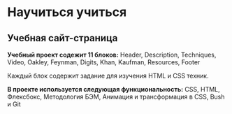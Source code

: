 # Научиться учиться
## Учебная сайт-страница

**Учебный проект содежит 11 блоков:**
Header, Description, Techniques, Video, Oakley, Feynman, Digits, Khan, Kaufman, Resources, Footer

Каждый блок содержит задание для изучения HTML и CSS техник.

**В проекте используется следующая функциональность:**
CSS, HTML, Флексбокс, Методология БЭМ, Анимация и трансформация в CSS, Bush и Git

